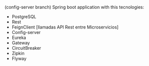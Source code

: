 (config-server branch) Spring boot application with this tecnologies:

- PostgreSQL
- Rest
- FeignClient [llamadas API Rest entre Microservicios]
- Config-server
- Eureka
- Gateway
- CircuitBreaker
- Zipkin
- Flyway

